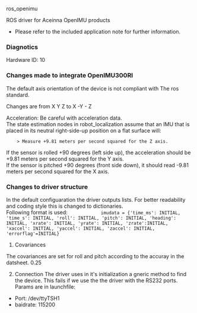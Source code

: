 ros_openimu

ROS driver for Aceinna OpenIMU products

- Please refer to the included application note for further information.

### Diagnotics

Hardware ID: 10

### Changes made to integrate OpenIMU300RI

The default axis orientation of the device is not compliant with The ros standard. 

Changes are from  X Y Z to X -Y - Z


Acceleration: Be careful with acceleration data.  <br/> The state estimation nodes in robot_localization assume that an IMU that is placed in its neutral right-side-up position on a flat surface will:

        > Measure +9.81 meters per second squared for the Z axis.
If the sensor is rolled +90
degrees (left side up), the acceleration should be +9.81 meters per second squared for the Y
axis. <br/>
If the sensor is pitched +90
degrees (front side down), it should read -9.81 meters per second squared for the X axis.


### Changes to driver structure

In the default configuaration the driver outputs lists. For better readability and coding style this is changed 
to dictionaries.<br /> 
Following format is used: 
`            imudata = {'time_ms': INITIAL, 'time_s': INITIAL,
                       'roll': INITIAL, 'pitch': INITIAL, 'heading': INITIAL,
                       'xrate': INITIAL, 'yrate': INITIAL, 'zrate':INITIAL,
                       'xaccel': INITIAL, 'yaccel': INITIAL, 'zaccel': INITIAL,
                       'errorflag'=INITIAL}`



1. Covariances

The covariances are set for roll and pitch according to the accuray in the datsheet. 0.25

2. Connection
The driver uses in it's initialization a gneric method to find the device. This fails if we use the the driver with the RS232 ports. 
<br> Params are in launchfile:
 - Port: /dev/ttyTSH1
 - baidrate: 115200
